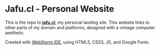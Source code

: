 # Jafu.cl - Personal Website

This is the repo to **[jafu.cl](https://jafu.cl)**, my personal landing site. This website links to other parts of my domain and platforms, designed with a vintage computer aesthetic.

Created with [WebStorm IDE](https://www.jetbrains.com/webstorm/), using HTML5, CSS3, JS, and Google Fonts.
